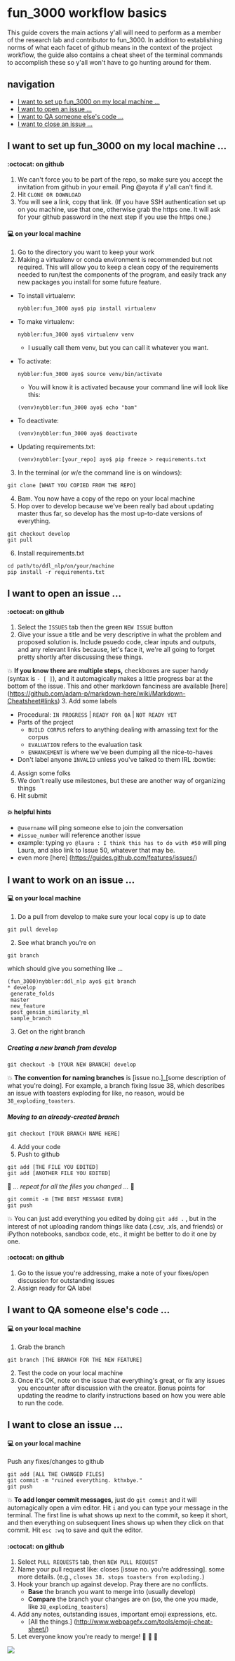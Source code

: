 # fun_3000 workflow basics

This guide covers the main actions y'all will need to perform as a member of the research lab and contributor to fun_3000. In addition to establishing norms of what each facet of github means in the context of the project workflow, the guide also contains a cheat sheet of the terminal commands to accomplish these so y'all won't have to go hunting around for them.

## navigation
* [I want to set up fun_3000 on my local machine ...](#i-want-to-set-up-fun3000-on-my-local-machine-)
* [I want to open an issue ...](#i-want-to-open-an-issue-)
* [I want to QA someone else's code ...](#i-want-to-QA-someone-elses-code-)
* [I want to close an issue ...](#i-want-to-close-an-issue-)


## I want to set up fun_3000 on my local machine ...

#### :octocat: on github
1. We can't force you to be part of the repo, so make sure you accept the invitation from github in your email. Ping @ayota if y'all can't find it.
2. Hit `CLONE OR DOWNLOAD`
3. You will see a link, copy that link. (If you have SSH authentication set up on you machine, use that one, otherwise grab the https one. It will ask for your github password in the next step if you use the https one.)

#### :computer: on your local machine
1. Go to the directory you want to keep your work
2. Making a virtualenv or conda environment is recommended but not required. This will allow you to keep a clean copy of the requirements needed to run/test the components of the program, and easily track any new packages you install for some future feature.
  * To install virtualenv:
    
    ```shell
    nybbler:fun_3000 ayo$ pip install virtualenv
    ```

  * To make virtualenv:
    
    ```shell
    nybbler:fun_3000 ayo$ virtualenv venv
    ```

    * I usually call them venv, but you can call it whatever you want.

  * To activate:

    ```shell
    nybbler:fun_3000 ayo$ source venv/bin/activate
    ```

    * You will know it is activated because your command line will look like this:
    ```shell
    (venv)nybbler:fun_3000 ayo$ echo "bam"
    ```

  * To deactivate:
    ```shell
    (venv)nybbler:fun_3000 ayo$ deactivate
    ```

  * Updating requirements.txt:
    ```shell
    (venv)nybbler:[your_repo] ayo$ pip freeze > requirements.txt
    ```

3. In the terminal (or w/e the command line is on windows):

 ```shell
 git clone [WHAT YOU COPIED FROM THE REPO]
 ```

4. Bam. You now have a copy of the repo on your local machine
5. Hop over to develop because we've been really bad about updating master thus far, so develop has the most up-to-date versions of everything.

 ```shell
 git checkout develop
 git pull
 ```

6. Install requirements.txt 

 ```shell
 cd path/to/ddl_nlp/on/your/machine
 pip install -r requirements.txt
 ```

## I want to open an issue ...

#### :octocat: on github
1. Select the `ISSUES` tab then the green `NEW ISSUE` button
2. Give your issue a title and be very descriptive in what the problem and proposed solution is. Include psuedo code, clear inputs and outputs, and any relevant links because, let's face it, we're all going to forget pretty shortly after discussing these things. 

  :boom: **If you know there are multiple steps,** checkboxes are super handy (syntax is ` - [ ] `), and it automagically makes a little progress bar at the bottom of the issue. This and other markdown fanciness are available [here] (https://github.com/adam-p/markdown-here/wiki/Markdown-Cheatsheet#links)
3. Add some labels
  * Procedural: `IN PROGRESS` | `READY FOR QA` | `NOT READY YET`
  * Parts of the project
      * `BUILD CORPUS` refers to anything dealing with amassing text for the corpus
      * `EVALUATION` refers to the evaluation task
      * `ENHANCEMENT` is where we've been dumping all the nice-to-haves
  * Don't label anyone `INVALID` unless you've talked to them IRL :bowtie:
4. Assign some folks
5. We don't really use milestones, but these are another way of organizing things
6. Hit submit

#### :boom: helpful hints
  * `@username` will ping someone else to join the conversation
  * `#issue_number` will reference another issue
  * example: typing `yo @laura : I think this has to do with #50` will ping Laura, and also link to Issue 50, whatever that may be.
  * even more [here] (https://guides.github.com/features/issues/)


## I want to work on an issue ...

#### :computer: on your local machine
1. Do a pull from develop to make sure your local copy is up to date
 
 ```shell
 git pull develop
 ```

2. See what branch you're on
 
 ```shell
 git branch
 ```

 which should give you something like ...
 
 ```shell
(fun_3000)nybbler:ddl_nlp ayo$ git branch
* develop
  generate_folds
  master
  new_feature
  post_gensim_similarity_ml
  sample_branch
 ```

3. Get on the right branch

 ##### Creating a new branch from develop

 ```shell
 git checkout -b [YOUR NEW BRANCH] develop
 ```
  :boom: **The convention for naming branches** is [issue no.]_[some description of what you're doing]. For example, a branch fixing Issue 38, which describes an issue with toasters exploding for like, no reason, would be `38_exploding_toasters`.

 ##### Moving to an already-created branch
 ```shell
 git checkout [YOUR BRANCH NAME HERE]
 ```

4. Add your code
5. Push to github

 ```shell
 git add [THE FILE YOU EDITED]
 git add [ANOTHER FILE YOU EDITED]
 ```
 :whale: *... repeat for all the files you changed ...* :whale:
 ```shell
 git commit -m [THE BEST MESSAGE EVER]
 git push
 ```
 :boom: You can just add everything you edited by doing ` git add . ` , but in the interest of not uploading random things like data (.csv, .xls, and friends) or iPython notebooks, sandbox code, etc., it might be better to do it one by one.

#### :octocat: on github
1. Go to the issue you're addressing, make a note of your fixes/open discussion for outstanding issues
2. Assign ready for QA label


## I want to QA someone else's code ...

#### :computer: on your local machine
1. Grab the branch

```shell
git branch [THE BRANCH FOR THE NEW FEATURE]
```

2. Test the code on your local machine
3. Once it's OK, note on the issue that everything's great, or fix any issues you encounter after discussion with the creator. Bonus points for updating the readme to clarify instructions based on how you were able to run the code.


## I want to close an issue ...

#### :computer: on your local machine
Push any fixes/changes to github

 ```shell
 git add [ALL THE CHANGED FILES]
 git commit -m "ruined everything. kthxbye."
 git push
 ```

 :boom: **To add longer commit messages,** just do `git commit` and it will automagically open a vim editor. Hit `i` and you can type your message in the terminal. The first line is what shows up next to the commit, so keep it short, and then everything on subsequent lines shows up when they click on that commit. Hit `esc :wq` to save and quit the editor.

#### :octocat: on github
1. Select `PULL REQUESTS` tab, then `NEW PULL REQUEST`
2. Name your pull request like: closes [issue no. you're addressing]. some more details. (e.g., `closes 38. stops toasters from exploding.`)
3. Hook your branch up against develop. Pray there are no conflicts.
   * **Base** the branch you want to merge into (usually develop)
   * **Compare** the branch your changes are on (so, the one you made, like `38_exploding_toasters`)
4. Add any notes, outstanding issues, important emoji expressions, etc. 
   * [All the things.] (http://www.webpagefx.com/tools/emoji-cheat-sheet/)
5. Let everyone know you're ready to merge! :tada: :tada: :tada:

![](http://i.amz.mshcdn.com/TUGnCLIUndmH2H1WOP2VGgfDmq4=/fit-in/850x850/http%3A%2F%2Fmashable.com%2Fwp-content%2Fgallery%2Fcatmemes%2FKeyboardCat.gif)
